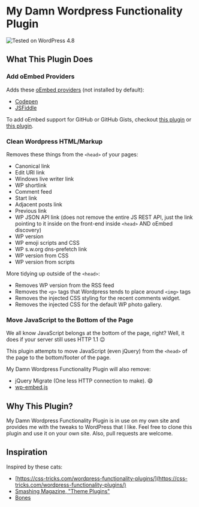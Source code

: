 My Damn Wordpress Functionality Plugin
======================================

![Tested on WordPress 4.8](https://img.shields.io/badge/wordpress-4.8%20tested-green.svg?style=flat-square)

## What This Plugin Does

### Add oEmbed Providers

Adds these [oEmbed providers](https://codex.wordpress.org/Embeds#oEmbed) (not installed by default):

  - [Codepen](https://codepen.io/)
  - [JSFiddle](https://jsfiddle.net/)

To add oEmbed support for GitHub or GitHub Gists, checkout [this plugin](https://en-ca.wordpress.org/plugins/github-embed/) or [this plugin](https://en-ca.wordpress.org/plugins/oembed-gist/).

### Clean Wordpress HTML/Markup

Removes these things from the `<head>` of your pages:

- Canonical link
- Edit URI link
- Windows live writer link
- WP shortlink
- Comment feed
- Start link
- Adjacent posts link
- Previous link
- WP JSON API link (does not remove the entire JS REST API, just the link pointing to it inside on the front-end inside `<head>` AND oEmbed discovery)
- WP version
- WP emoji scripts and CSS
- WP s.w.org dns-prefetch link
- WP version from CSS
- WP version from scripts

More tidying up outside of the `<head>`:

- Removes WP version from the RSS feed
- Removes the `<p>` tags that Wordpress tends to place around `<img>` tags
- Removes the injected CSS styling for the recent comments widget.
- Removes the injected CSS for the default WP photo gallery.

### Move JavaScript to the Bottom of the Page

We all know JavaScript belongs at the bottom of the page, right? Well, it does if your server still uses HTTP 1.1 :wink:

This plugin attempts to move JavaScript (even jQuery) from the `<head>` of the page to the bottom/footer of the page.

My Damn Wordpress Functionality Plugin will also remove:

- jQuery Migrate (One less HTTP connection to make). :smile:
- [wp-embed.js](https://wordpress.stackexchange.com/questions/211701/what-does-wp-embed-min-js-do-in-wordpress-4-4)

## Why This Plugin?

My Damn Wordpress Functionality Plugin is in use on my own site and provides me with the tweaks to WordPress that I like. Feel free to clone this plugin and use it on your own site. Also, pull requests are welcome.

## Inspiration

Inspired by these cats:

- [https://css-tricks.com/wordpress-functionality-plugins/](https://css-tricks.com/wordpress-functionality-plugins/)
- [Smashing Magazine, "Theme Plugins"](http://www.smashingmagazine.com/2011/09/how-to-create-a-wordpress-plugin/)
- [Bones](https://themble.com/bones/)
